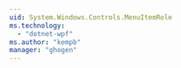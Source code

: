 ```yaml
---
uid: System.Windows.Controls.MenuItemRole
ms.technology: 
  - "dotnet-wpf"
ms.author: "kempb"
manager: "ghogen"
---
```

